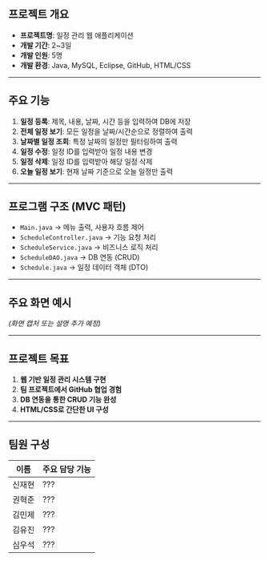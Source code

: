## 프로젝트 개요

- **프로젝트명**: 일정 관리 웹 애플리케이션  
- **개발 기간**: 2~3일  
- **개발 인원**: 5명  
- **개발 환경**: Java, MySQL, Eclipse, GitHub, HTML/CSS  

---

## 주요 기능

1. **일정 등록**: 제목, 내용, 날짜, 시간 등을 입력하여 DB에 저장  
2. **전체 일정 보기**: 모든 일정을 날짜/시간순으로 정렬하여 출력  
3. **날짜별 일정 조회**: 특정 날짜의 일정만 필터링하여 출력  
4. **일정 수정**: 일정 ID를 입력받아 일정 내용 변경  
5. **일정 삭제**: 일정 ID를 입력받아 해당 일정 삭제  
6. **오늘 일정 보기**: 현재 날짜 기준으로 오늘 일정만 출력  

---

## 프로그램 구조 (MVC 패턴)

- `Main.java` → 메뉴 출력, 사용자 흐름 제어  
- `ScheduleController.java` → 기능 요청 처리  
- `ScheduleService.java` → 비즈니스 로직 처리  
- `ScheduleDAO.java` → DB 연동 (CRUD)  
- `Schedule.java` → 일정 데이터 객체 (DTO)  

---

## 주요 화면 예시

_(화면 캡처 또는 설명 추가 예정)_

---

## 프로젝트 목표

1. **웹 기반 일정 관리 시스템 구현**  
2. **팀 프로젝트에서 GitHub 협업 경험**  
3. **DB 연동을 통한 CRUD 기능 완성**  
4. **HTML/CSS로 간단한 UI 구성**

---

## 팀원 구성

| 이름 | 주요 담당 기능 |
|------|----------------|
| 신재현 | ??? |
| 권혁준 | ??? |
| 김민제 | ??? |
| 김유진 | ??? |
| 심우석 | ??? |

